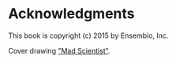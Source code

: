 # Acknowledgments

This book is copyright (c) 2015 by Ensembio, Inc.

Cover drawing ["Mad Scientist"](https://en.wikipedia.org/wiki/Mad_scientist#/media/File:Mad_scientist.svg).